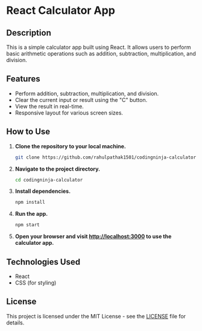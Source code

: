 # React Calculator App

## Description

This is a simple calculator app built using React. It allows users to perform basic arithmetic operations such as addition, subtraction, multiplication, and division.

## Features

- Perform addition, subtraction, multiplication, and division.
- Clear the current input or result using the "C" button.
- View the result in real-time.
- Responsive layout for various screen sizes.

## How to Use

1. **Clone the repository to your local machine.**

   ```bash
   git clone https://github.com/rahulpathak1501/codingninja-calculator.git
   ```

2. **Navigate to the project directory.**

   ```bash
   cd codingninja-calculator
   ```

3. **Install dependencies.**

   ```bash
   npm install
   ```

4. **Run the app.**

   ```bash
   npm start
   ```

5. **Open your browser and visit [http://localhost:3000](http://localhost:3000) to use the calculator app.**

## Technologies Used

- React
- CSS (for styling)

## License

This project is licensed under the MIT License - see the [LICENSE](LICENSE) file for details.
